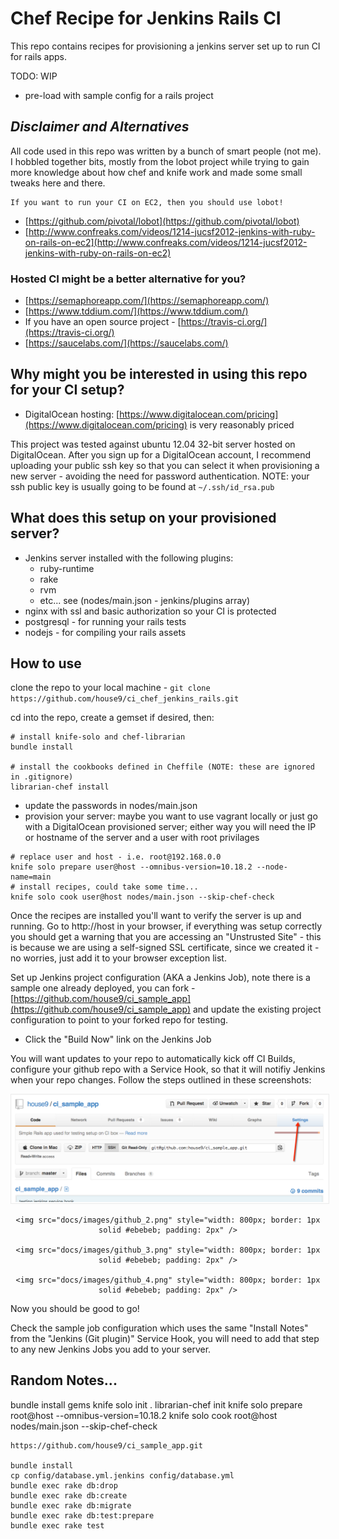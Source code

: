 # Chef Recipe for Jenkins Rails CI

This repo contains recipes for provisioning a jenkins server set up to run CI for rails apps.

TODO: WIP

* pre-load with sample config for a rails project

## *Disclaimer and Alternatives*

All code used in this repo was written by a bunch of smart people (not me). I hobbled together bits, mostly from the lobot project while trying to gain more knowledge about how chef and knife work and made some small tweaks here and there.

```
If you want to run your CI on EC2, then you should use lobot!
```

* [https://github.com/pivotal/lobot](https://github.com/pivotal/lobot) 
* [http://www.confreaks.com/videos/1214-jucsf2012-jenkins-with-ruby-on-rails-on-ec2](http://www.confreaks.com/videos/1214-jucsf2012-jenkins-with-ruby-on-rails-on-ec2) 

### Hosted CI might be a better alternative for you?

* [https://semaphoreapp.com/](https://semaphoreapp.com/)
* [https://www.tddium.com/](https://www.tddium.com/)
* If you have an open source project - [https://travis-ci.org/](https://travis-ci.org/)
* [https://saucelabs.com/](https://saucelabs.com/)


## Why might you be interested in using this repo for your CI setup?

* DigitalOcean hosting: [https://www.digitalocean.com/pricing](https://www.digitalocean.com/pricing) is very reasonably priced

This project was tested against ubuntu 12.04 32-bit server hosted on DigitalOcean. After you sign up for a DigitalOcean account, I recommend uploading your public ssh key so that you can select it when provisioning a new server - avoiding the need for password authentication. NOTE: your ssh public key is usually going to be found at `~/.ssh/id_rsa.pub`

## What does this setup on your provisioned server?

* Jenkins server installed with the following plugins:
  * ruby-runtime
  * rake
  * rvm
  * etc... see (nodes/main.json - jenkins/plugins array)
* nginx with ssl and basic authorization so your CI is protected
* postgresql - for running your rails tests
* nodejs - for compiling your rails assets




## How to use

clone the repo to your local machine - `git clone https://github.com/house9/ci_chef_jenkins_rails.git`

cd into the repo, create a gemset if desired, then:

```
# install knife-solo and chef-librarian
bundle install

# install the cookbooks defined in Cheffile (NOTE: these are ignored in .gitignore)
librarian-chef install
```

* update the passwords in nodes/main.json
* provision your server: maybe you want to use vagrant locally or just go with a DigitalOcean provisioned server; either way you will need the IP or hostname of the server and a user with root privilages

```
# replace user and host - i.e. root@192.168.0.0
knife solo prepare user@host --omnibus-version=10.18.2 --node-name=main
# install recipes, could take some time...
knife solo cook user@host nodes/main.json --skip-chef-check
```

Once the recipes are installed you'll want to verify the server is up and running. Go to http://host in your browser, if everything was setup correctly you should get a warning that you are accessing an "Unstrusted Site" - this is because we are using a self-signed SSL certificate, since we created it - no worries, just add it to your browser exception list.

Set up Jenkins project configuration (AKA a Jenkins Job), note there is a sample one already deployed, you can fork - [https://github.com/house9/ci_sample_app](https://github.com/house9/ci_sample_app) and update the existing project configuration to point to your forked repo for testing.

* Click the "Build Now" link on the Jenkins Job

You will want updates to your repo to automatically kick off CI Builds, configure your github repo with a Service Hook, so that it will notifiy Jenkins when your repo changes. Follow the steps outlined in these screenshots:

<div style="text-align:center">
    <img src="docs/images/github_1.png" style="width: 800px; border: 1px solid #ebebeb; padding: 2px" />
    
    <img src="docs/images/github_2.png" style="width: 800px; border: 1px solid #ebebeb; padding: 2px" />
    
    <img src="docs/images/github_3.png" style="width: 800px; border: 1px solid #ebebeb; padding: 2px" />
    
    <img src="docs/images/github_4.png" style="width: 800px; border: 1px solid #ebebeb; padding: 2px" />
</div>

Now you should be good to go!

Check the sample job configuration which uses the same "Install Notes" from the "Jenkins (Git plugin)" Service Hook, you will need to add that step to any new Jenkins Jobs you add to your server.


## Random Notes...
bundle install gems
knife solo init .
librarian-chef init
knife solo prepare root@host --omnibus-version=10.18.2
knife solo cook root@host nodes/main.json --skip-chef-check

```
https://github.com/house9/ci_sample_app.git

bundle install
cp config/database.yml.jenkins config/database.yml
bundle exec rake db:drop
bundle exec rake db:create
bundle exec rake db:migrate
bundle exec rake db:test:prepare
bundle exec rake test
```


